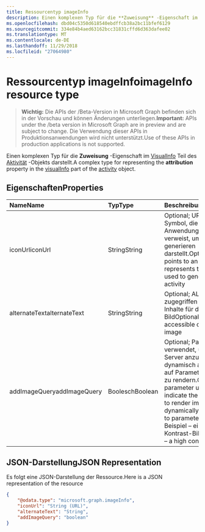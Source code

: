 ```yaml
---
title: Ressourcentyp imageInfo
description: Einen komplexen Typ für die **Zuweisung** -Eigenschaft im VisualInfo Teil des Aktivität-Objekts darstellt.
ms.openlocfilehash: dbd04c5350d618540ebdffcb38a2bc11bfef6129
ms.sourcegitcommit: 334e84b4aed63162bcc31831cffd6d363dafee02
ms.translationtype: MT
ms.contentlocale: de-DE
ms.lasthandoff: 11/29/2018
ms.locfileid: "27064980"
---
```

# <a name="imageinfo-resource-type"></a><span data-ttu-id="4dfca-103">Ressourcentyp imageInfo</span><span class="sxs-lookup"><span data-stu-id="4dfca-103">imageInfo resource type</span></span>

> <span data-ttu-id="4dfca-104">**Wichtig:** Die APIs der /Beta-Version in Microsoft Graph befinden sich in der Vorschau und können Änderungen unterliegen.</span><span class="sxs-lookup"><span data-stu-id="4dfca-104">**Important:** APIs under the /beta version in Microsoft Graph are in preview and are subject to change.</span></span> <span data-ttu-id="4dfca-105">Die Verwendung dieser APIs in Produktionsanwendungen wird nicht unterstützt.</span><span class="sxs-lookup"><span data-stu-id="4dfca-105">Use of these APIs in production applications is not supported.</span></span>

<span data-ttu-id="4dfca-106">Einen komplexen Typ für die **Zuweisung** -Eigenschaft im [VisualInfo](../resources/projectrome-visualinfo.md) Teil des [Aktivität](../resources/projectrome-activity.md) -Objekts darstellt.</span><span class="sxs-lookup"><span data-stu-id="4dfca-106">A complex type for representing the **attribution** property in the [visualInfo](../resources/projectrome-visualinfo.md) part of the [activity](../resources/projectrome-activity.md) object.</span></span>

## <a name="properties"></a><span data-ttu-id="4dfca-107">Eigenschaften</span><span class="sxs-lookup"><span data-stu-id="4dfca-107">Properties</span></span>

|<span data-ttu-id="4dfca-108">Name</span><span class="sxs-lookup"><span data-stu-id="4dfca-108">Name</span></span> | <span data-ttu-id="4dfca-109">Typ</span><span class="sxs-lookup"><span data-stu-id="4dfca-109">Type</span></span> | <span data-ttu-id="4dfca-110">Beschreibung</span><span class="sxs-lookup"><span data-stu-id="4dfca-110">Description</span></span>|
|:----|:-----|:-----------|
|<span data-ttu-id="4dfca-111">iconUrl</span><span class="sxs-lookup"><span data-stu-id="4dfca-111">iconUrl</span></span> | <span data-ttu-id="4dfca-112">String</span><span class="sxs-lookup"><span data-stu-id="4dfca-112">String</span></span> | <span data-ttu-id="4dfca-113">Optional; URI, der auf ein Symbol, die die Anwendung verwendet verweist, um die Aktivität generieren darstellt.</span><span class="sxs-lookup"><span data-stu-id="4dfca-113">Optional; URI that points to an icon which represents the application used to generate the activity</span></span>|
|<span data-ttu-id="4dfca-114">alternateText</span><span class="sxs-lookup"><span data-stu-id="4dfca-114">alternateText</span></span> | <span data-ttu-id="4dfca-115">String</span><span class="sxs-lookup"><span data-stu-id="4dfca-115">String</span></span> | <span data-ttu-id="4dfca-116">Optional; ALT-Text zugegriffen werden Inhalte für das Bild</span><span class="sxs-lookup"><span data-stu-id="4dfca-116">Optional; alt-text accessible content for the image</span></span>|
|<span data-ttu-id="4dfca-117">addImageQuery</span><span class="sxs-lookup"><span data-stu-id="4dfca-117">addImageQuery</span></span> | <span data-ttu-id="4dfca-118">Boolesch</span><span class="sxs-lookup"><span data-stu-id="4dfca-118">Boolean</span></span> | <span data-ttu-id="4dfca-119">Optional; Parameter verwendet, um den Server anzugeben kann dynamisch als Reaktion auf Parametrisierung Bild zu rendern.</span><span class="sxs-lookup"><span data-stu-id="4dfca-119">Optional; parameter used to indicate the server is able to render image dynamically in response to parameterization.</span></span> <span data-ttu-id="4dfca-120">Beispiel – ein hoher Kontrast-Bild</span><span class="sxs-lookup"><span data-stu-id="4dfca-120">For example – a high contrast image</span></span>|

## <a name="json-representation"></a><span data-ttu-id="4dfca-121">JSON-Darstellung</span><span class="sxs-lookup"><span data-stu-id="4dfca-121">JSON Representation</span></span>

<span data-ttu-id="4dfca-122">Es folgt eine JSON-Darstellung der Ressource.</span><span class="sxs-lookup"><span data-stu-id="4dfca-122">Here is a JSON representation of the resource</span></span>

<!-- {
  "blockType": "resource",
  "optionalProperties": [
    "iconUrl",
    "alternateText",
    "addImageQuery"
  ],
  "@odata.type": "microsoft.graph.imageInfo"
}-->

```json
{
    "@odata.type": "microsoft.graph.imageInfo",
    "iconUrl": "String (URL)",
    "alternateText": "String",
    "addImageQuery": "boolean"
}
```

<!-- uuid: 8fcb5dbc-d5aa-4681-8e31-b001d5168d79
2017-06-07 14:57:30 UTC -->
<!-- {
  "type": "#page.annotation",
  "description": "imageinfo resource",
  "keywords": "",
  "section": "documentation",
  "tocPath": ""
}-->